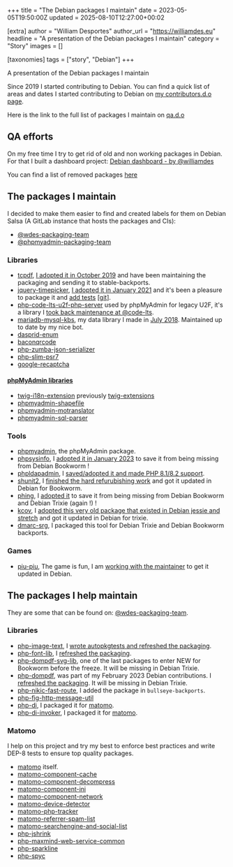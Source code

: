 +++
title = "The Debian packages I maintain"
date = 2023-05-05T19:50:00Z
updated = 2025-08-10T12:27:00+00:02

[extra]
author = "William Desportes"
author_url = "https://williamdes.eu"
headline = "A presentation of the Debian packages I maintain"
category = "Story"
images = []

[taxonomies]
tags = ["story", "Debian"]
+++

A presentation of the Debian packages I maintain

<!-- more -->

Since 2019 I started contributing to Debian.
You can find a quick list of areas and dates I started contributing to Debian on [my contributors.d.o page](https://contributors.debian.org/contributor/williamdes/).

Here is the link to the full list of packages I maintain on [qa.d.o](https://qa.debian.org/developer.php?login=williamdes@wdes.fr&comaint=yes&version=oldoldstable)

## QA efforts

On my free time I try to get rid of old and non working packages in Debian.<br>
For that I built a dashboard project: [Debian dashboard - by @williamdes](https://debian-dashboard-ce9e3e.pages.debian.net/en/)

You can find a list of removed packages [here](https://bugs.debian.org/cgi-bin/pkgreport.cgi?archive=both;src=ftp.debian.org;submitter=williamdes%40wdes.fr)

## The packages I maintain

I decided to make them easier to find and created labels for them on Debian Salsa (A GitLab instance that hosts the packages and CIs):

- [@wdes-packaging-team](https://salsa.debian.org/explore/projects/topics/wdes-packaging-team)
- [@phpmyadmin-packaging-team](https://salsa.debian.org/explore/projects/topics/phpmyadmin-packaging-team)

### Libraries

- [tcpdf](https://tracker.debian.org/pkg/tcpdf), [I adopted it in October 2019](https://tracker.debian.org/news/1073136/accepted-tcpdf-632dfsg1-1-source-into-unstable/) and have been maintaining the packaging and sending it to stable-backports.
- [jquery-timepicker](https://tracker.debian.org/pkg/jquery-timepicker), [I adopted it in January 2021](https://tracker.debian.org/news/1210286/accepted-jquery-timepicker-163-1-source-into-unstable/) and it's been a pleasure to package it and [add tests](https://tracker.debian.org/news/1401595/accepted-jquery-timepicker-163-2-source-into-unstable/) [[git]](https://salsa.debian.org/js-team/jquery-timepicker/-/commit/cf4b8b8c311d3232233741519bcc356b48ce4bdc).
- [php-code-lts-u2f-php-server](https://tracker.debian.org/pkg/php-code-lts-u2f-php-server) used by phpMyAdmin for legacy U2F, it's a library I [took back maintenance at @code-lts](https://github.com/code-lts/U2F-php-server).
- [mariadb-mysql-kbs](https://tracker.debian.org/pkg/mariadb-mysql-kbs), my data library I made in [July 2018](https://github.com/williamdes/mariadb-mysql-kbs/releases/tag/v1.0.0). Maintained up to date by my nice bot.
- [dasprid-enum](https://tracker.debian.org/pkg/dasprid-enum)
- [baconqrcode](https://tracker.debian.org/pkg/baconqrcode)
- [php-zumba-json-serializer](https://tracker.debian.org/pkg/php-zumba-json-serializer)
- [php-slim-psr7](https://tracker.debian.org/pkg/php-slim-psr7)
- [google-recaptcha](https://tracker.debian.org/pkg/google-recaptcha)

#### [phpMyAdmin libraries](https://qa.debian.org/developer.php?email=team%2Bphpmyadmin%40tracker.debian.org)

- [twig-i18n-extension](https://tracker.debian.org/pkg/twig-i18n-extension) previously [twig-extensions](https://tracker.debian.org/pkg/twig-extensions)
- [phpmyadmin-shapefile](https://tracker.debian.org/pkg/phpmyadmin-shapefile)
- [phpmyadmin-motranslator](https://tracker.debian.org/pkg/phpmyadmin-motranslator)
- [phpmyadmin-sql-parser](https://tracker.debian.org/pkg/phpmyadmin-sql-parser)

### Tools

- [phpmyadmin](https://tracker.debian.org/pkg/phpmyadmin), the phpMyAdmin package.
- [phpsysinfo](https://tracker.debian.org/pkg/phpsysinfo), I [adopted it in January 2023](https://tracker.debian.org/news/1406225/accepted-phpsysinfo-342-1-source-into-unstable/) to save it from being missing from Debian Bookworm !
- [phpldapadmin](https://tracker.debian.org/pkg/phpldapadmin), I [saved/adopted it and made PHP 8.1/8.2 support](https://tracker.debian.org/news/1427368/accepted-phpldapadmin-1263-03-source-into-unstable/).
- [shunit2](https://tracker.debian.org/pkg/shunit2), I [finished the hard refurubishing work](https://tracker.debian.org/news/1357356/accepted-shunit2-218-1-source-into-experimental/) and got it updated in Debian for Bookworm.
- [phing](https://tracker.debian.org/pkg/phing), I [adopted it](https://tracker.debian.org/news/1417993/accepted-phing-2174-1-source-into-unstable/) to save it from being missing from Debian Bookworm and Debian Trixie (again !) !
- [kcov](https://tracker.debian.org/pkg/kcov), I [adopted this very old package that existed in Debian jessie and stretch](https://tracker.debian.org/pkg/kcov) and got it updated in Debian for trixie.
- [dmarc-srg](https://tracker.debian.org/pkg/dmarc-srg), I packaged this tool for Debian Trixie and Debian Bookworm backports.

### Games

- [piu-piu](https://tracker.debian.org/pkg/piu-piu), The game is fun, I am [working with the maintainer](https://github.com/vaniacer/piu-piu-SH/issues/31) to get it updated in Debian.

## The packages I help maintain

They are some that can be found on: [@wdes-packaging-team](https://salsa.debian.org/explore/projects/topics/wdes-packaging-team).

### Libraries

- [php-image-text](https://tracker.debian.org/pkg/php-image-text), I [wrote autopkgtests and refreshed the packaging](https://tracker.debian.org/news/1412143/accepted-php-image-text-070-3-source-into-unstable/).
- [php-font-lib](https://tracker.debian.org/pkg/php-font-lib), I [refreshed the packaging](https://tracker.debian.org/news/1415724/accepted-php-font-lib-054dfsg-1-source-into-unstable/).
- [php-dompdf-svg-lib](https://tracker.debian.org/pkg/php-dompdf-svg-lib), one of the last packages to enter NEW for Bookworm before the freeze. It will be missing in Debian Trixie.
- [php-dompdf](https://tracker.debian.org/pkg/php-dompdf), was part of my February 2023 Debian contributions. I [refreshed the packaging](https://tracker.debian.org/news/1417025/accepted-php-dompdf-202dfsg-1-source-into-unstable/). It will be missing in Debian Trixie.
- [php-nikic-fast-route](https://tracker.debian.org/pkg/php-nikic-fast-route), I added the package in `bullseye-backports`.
- [php-fig-http-message-util](https://tracker.debian.org/pkg/php-fig-http-message-util)
- [php-di](https://tracker.debian.org/pkg/php-di), I packaged it for [matomo](https://tracker.debian.org/pkg/matomo).
- [php-di-invoker](https://tracker.debian.org/pkg/php-di-invoker), I packaged it for [matomo](https://tracker.debian.org/pkg/matomo).

### Matomo

I help on this project and try my best to enforce best practices and write DEP-8 tests to ensure top quality packages.

- [matomo](https://tracker.debian.org/pkg/matomo) itself.
- [matomo-component-cache](https://tracker.debian.org/pkg/matomo-component-cache)
- [matomo-component-decompress](https://tracker.debian.org/pkg/matomo-component-decompress)
- [matomo-component-ini](https://tracker.debian.org/pkg/matomo-component-ini)
- [matomo-component-network](https://tracker.debian.org/pkg/matomo-component-network)
- [matomo-device-detector](https://tracker.debian.org/pkg/matomo-device-detector)
- [matomo-php-tracker](https://tracker.debian.org/pkg/matomo-php-tracker)
- [matomo-referrer-spam-list](https://tracker.debian.org/pkg/matomo-referrer-spam-list)
- [matomo-searchengine-and-social-list](https://tracker.debian.org/pkg/matomo-searchengine-and-social-list)
- [php-jshrink](https://tracker.debian.org/pkg/php-jshrink)
- [php-maxmind-web-service-common](https://tracker.debian.org/pkg/php-maxmind-web-service-common)
- [php-sparkline](https://tracker.debian.org/pkg/php-sparkline)
- [php-spyc](https://tracker.debian.org/pkg/php-spyc)
